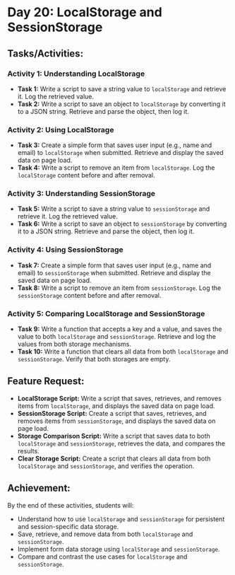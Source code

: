 # Day 20: LocalStorage and SessionStorage

## Tasks/Activities:

### Activity 1: Understanding LocalStorage
* **Task 1:** Write a script to save a string value to `localStorage` and retrieve it. Log the retrieved value.
* **Task 2:** Write a script to save an object to `localStorage` by converting it to a JSON string. Retrieve and parse the object, then log it.

### Activity 2: Using LocalStorage
* **Task 3:** Create a simple form that saves user input (e.g., name and email) to `localStorage` when submitted. Retrieve and display the saved data on page load.
* **Task 4:** Write a script to remove an item from `localStorage`. Log the `localStorage` content before and after removal.

### Activity 3: Understanding SessionStorage
* **Task 5:** Write a script to save a string value to `sessionStorage` and retrieve it. Log the retrieved value.
* **Task 6:** Write a script to save an object to `sessionStorage` by converting it to a JSON string. Retrieve and parse the object, then log it.

### Activity 4: Using SessionStorage
* **Task 7:** Create a simple form that saves user input (e.g., name and email) to `sessionStorage` when submitted. Retrieve and display the saved data on page load.
* **Task 8:** Write a script to remove an item from `sessionStorage`. Log the `sessionStorage` content before and after removal.

### Activity 5: Comparing LocalStorage and SessionStorage
* **Task 9:** Write a function that accepts a key and a value, and saves the value to both `localStorage` and `sessionStorage`. Retrieve and log the values from both storage mechanisms.
* **Task 10:** Write a function that clears all data from both `localStorage` and `sessionStorage`. Verify that both storages are empty.

## Feature Request:
* **LocalStorage Script:** Write a script that saves, retrieves, and removes items from `localStorage`, and displays the saved data on page load.
* **SessionStorage Script:** Create a script that saves, retrieves, and removes items from `sessionStorage`, and displays the saved data on page load.
* **Storage Comparison Script:** Write a script that saves data to both `localStorage` and `sessionStorage`, retrieves the data, and compares the results.
* **Clear Storage Script:** Create a script that clears all data from both `localStorage` and `sessionStorage`, and verifies the operation.

## Achievement:
By the end of these activities, students will:
* Understand how to use `localStorage` and `sessionStorage` for persistent and session-specific data storage.
* Save, retrieve, and remove data from both `localStorage` and `sessionStorage`.
* Implement form data storage using `localStorage` and `sessionStorage`.
* Compare and contrast the use cases for `localStorage` and `sessionStorage`.
